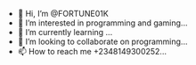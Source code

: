 - 👋 Hi, I’m @FORTUNE01K
- 👀 I’m interested in programming and gaming...
- 🌱 I’m currently learning ...
- 💞️ I’m looking to collaborate on programming...
- 📫 How to reach me +2348149300252...

<!---
FORTUNE01K/FORTUNE01K is a ✨ special ✨ repository because its `README.md` (this file) appears on your GitHub profile.
You can click the Preview link to take a look at your changes.
--->
